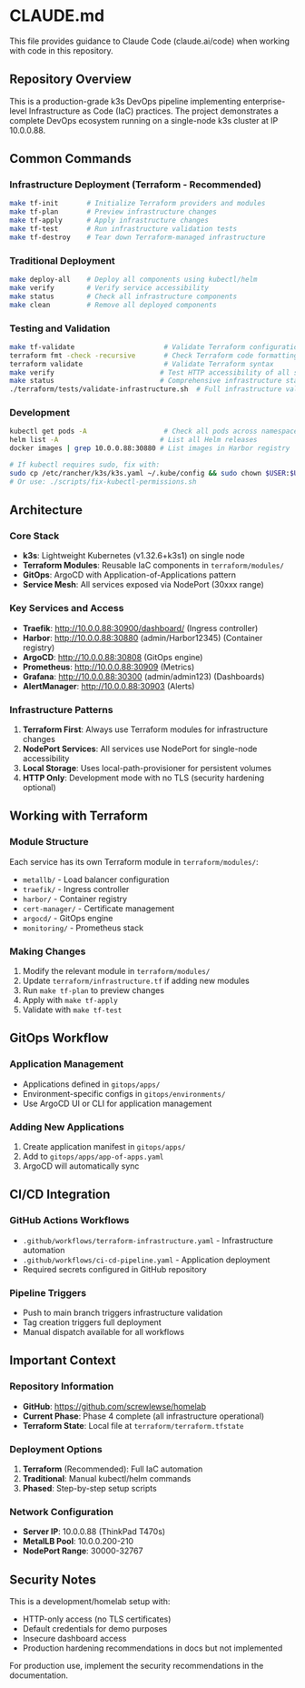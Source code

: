 # CLAUDE.md

This file provides guidance to Claude Code (claude.ai/code) when working with code in this repository.

## Repository Overview

This is a production-grade k3s DevOps pipeline implementing enterprise-level Infrastructure as Code (IaC) practices. The project demonstrates a complete DevOps ecosystem running on a single-node k3s cluster at IP 10.0.0.88.

## Common Commands

### Infrastructure Deployment (Terraform - Recommended)
```bash
make tf-init       # Initialize Terraform providers and modules
make tf-plan       # Preview infrastructure changes
make tf-apply      # Apply infrastructure changes
make tf-test       # Run infrastructure validation tests
make tf-destroy    # Tear down Terraform-managed infrastructure
```

### Traditional Deployment
```bash
make deploy-all    # Deploy all components using kubectl/helm
make verify        # Verify service accessibility
make status        # Check all infrastructure components
make clean         # Remove all deployed components
```

### Testing and Validation
```bash
make tf-validate                      # Validate Terraform configuration and formatting
terraform fmt -check -recursive       # Check Terraform code formatting
terraform validate                    # Validate Terraform syntax
make verify                          # Test HTTP accessibility of all services
make status                          # Comprehensive infrastructure status check
./terraform/tests/validate-infrastructure.sh  # Full infrastructure validation
```

### Development
```bash
kubectl get pods -A                   # Check all pods across namespaces
helm list -A                         # List all Helm releases
docker images | grep 10.0.0.88:30880 # List images in Harbor registry

# If kubectl requires sudo, fix with:
sudo cp /etc/rancher/k3s/k3s.yaml ~/.kube/config && sudo chown $USER:$USER ~/.kube/config
# Or use: ./scripts/fix-kubectl-permissions.sh
```

## Architecture

### Core Stack
- **k3s**: Lightweight Kubernetes (v1.32.6+k3s1) on single node
- **Terraform Modules**: Reusable IaC components in `terraform/modules/`
- **GitOps**: ArgoCD with Application-of-Applications pattern
- **Service Mesh**: All services exposed via NodePort (30xxx range)

### Key Services and Access
- **Traefik**: http://10.0.0.88:30900/dashboard/ (Ingress controller)
- **Harbor**: http://10.0.0.88:30880 (admin/Harbor12345) (Container registry)
- **ArgoCD**: http://10.0.0.88:30808 (GitOps engine)
- **Prometheus**: http://10.0.0.88:30909 (Metrics)
- **Grafana**: http://10.0.0.88:30300 (admin/admin123) (Dashboards)
- **AlertManager**: http://10.0.0.88:30903 (Alerts)

### Infrastructure Patterns
1. **Terraform First**: Always use Terraform modules for infrastructure changes
2. **NodePort Services**: All services use NodePort for single-node accessibility
3. **Local Storage**: Uses local-path-provisioner for persistent volumes
4. **HTTP Only**: Development mode with no TLS (security hardening optional)

## Working with Terraform

### Module Structure
Each service has its own Terraform module in `terraform/modules/`:
- `metallb/` - Load balancer configuration
- `traefik/` - Ingress controller
- `harbor/` - Container registry
- `cert-manager/` - Certificate management
- `argocd/` - GitOps engine
- `monitoring/` - Prometheus stack

### Making Changes
1. Modify the relevant module in `terraform/modules/`
2. Update `terraform/infrastructure.tf` if adding new modules
3. Run `make tf-plan` to preview changes
4. Apply with `make tf-apply`
5. Validate with `make tf-test`

## GitOps Workflow

### Application Management
- Applications defined in `gitops/apps/`
- Environment-specific configs in `gitops/environments/`
- Use ArgoCD UI or CLI for application management

### Adding New Applications
1. Create application manifest in `gitops/apps/`
2. Add to `gitops/apps/app-of-apps.yaml`
3. ArgoCD will automatically sync

## CI/CD Integration

### GitHub Actions Workflows
- `.github/workflows/terraform-infrastructure.yaml` - Infrastructure automation
- `.github/workflows/ci-cd-pipeline.yaml` - Application deployment
- Required secrets configured in GitHub repository

### Pipeline Triggers
- Push to main branch triggers infrastructure validation
- Tag creation triggers full deployment
- Manual dispatch available for all workflows

## Important Context

### Repository Information
- **GitHub**: https://github.com/screwlewse/homelab
- **Current Phase**: Phase 4 complete (all infrastructure operational)
- **Terraform State**: Local file at `terraform/terraform.tfstate`

### Deployment Options
1. **Terraform** (Recommended): Full IaC automation
2. **Traditional**: Manual kubectl/helm commands
3. **Phased**: Step-by-step setup scripts

### Network Configuration
- **Server IP**: 10.0.0.88 (ThinkPad T470s)
- **MetalLB Pool**: 10.0.0.200-210
- **NodePort Range**: 30000-32767

## Security Notes

This is a development/homelab setup with:
- HTTP-only access (no TLS certificates)
- Default credentials for demo purposes
- Insecure dashboard access
- Production hardening recommendations in docs but not implemented

For production use, implement the security recommendations in the documentation.